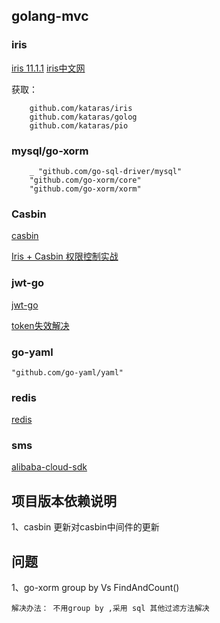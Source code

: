 ## golang-mvc


### iris 

[iris 11.1.1](https://github.com/kataras/iris)
[iris中文网](https://studyiris.com/example/iris.html)

获取：

        github.com/kataras/iris
        github.com/kataras/golog
        github.com/kataras/pio   

### mysql/go-xorm

        _ "github.com/go-sql-driver/mysql"
        "github.com/go-xorm/core"
        "github.com/go-xorm/xorm"
              
### Casbin

[casbin](https://github.com/casbin/casbin)

[Iris + Casbin 权限控制实战](http://zxc0328.github.io/2018/05/14/casbin-iris/?utm_source=tuicool&utm_medium=referral)

### jwt-go

[jwt-go](https://github.com/dgrijalva/jwt-go)

[token失效解决](https://segmentfault.com/q/1010000010043871)

### go-yaml

    "github.com/go-yaml/yaml"  

### redis

[redis](https://github.com/go-redis/redis.git)


### sms

[alibaba-cloud-sdk](//https://github.com/aliyun/alibaba-cloud-sdk-go.git)



## 项目版本依赖说明

1、casbin 更新对casbin中间件的更新 

## 问题

1、go-xorm group by Vs FindAndCount()
    
    解决办法： 不用group by ,采用 sql 其他过滤方法解决

